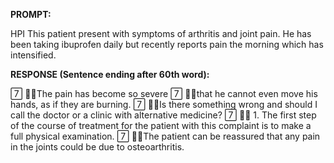 **PROMPT:**

HPI This patient present with symptoms of arthritis and joint pain. He has been taking ibuprofen daily but recently reports pain the morning which has intensified. 

**RESPONSE (Sentence ending after 60th word):**

 The pain has become so severe  that he cannot even move his hands, as if they are burning.  Is there something wrong and should I call the doctor or a clinic with alternative medicine?    1. The first step of the course of treatment for the patient with this complaint is to make a full physical examination.  The patient can be reassured that any pain in the joints could be due to osteoarthritis. 